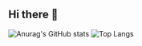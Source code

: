 ## Hi there 👋

![Anurag's GitHub stats](https://github-readme-stats.vercel.app/api?username=Jodrix15&show_icons=true&theme=algolia)
![Top Langs](https://github-readme-stats.vercel.app/api/top-langs/?username=Jodrix15&layout=compact&theme=algolia)


<!--
**Jodrix15/Jodrix15** is a ✨ _special_ ✨ repository because its `README.md` (this file) appears on your GitHub profile.

Here are some ideas to get you started:

- 🔭 I’m currently working on ...
- 🌱 I’m currently learning ...
- 👯 I’m looking to collaborate on ...
- 🤔 I’m looking for help with ...
- 💬 Ask me about ...
- 📫 How to reach me: ...
- 😄 Pronouns: ...
- ⚡ Fun fact: ...
-->
